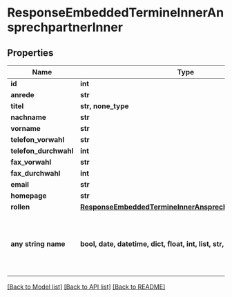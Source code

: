 # ResponseEmbeddedTermineInnerAnsprechpartnerInner


## Properties
Name | Type | Description | Notes
------------ | ------------- | ------------- | -------------
**id** | **int** |  | [optional] 
**anrede** | **str** |  | [optional] 
**titel** | **str, none_type** |  | [optional] 
**nachname** | **str** |  | [optional] 
**vorname** | **str** |  | [optional] 
**telefon_vorwahl** | **str** |  | [optional] 
**telefon_durchwahl** | **int** |  | [optional] 
**fax_vorwahl** | **str** |  | [optional] 
**fax_durchwahl** | **int** |  | [optional] 
**email** | **str** |  | [optional] 
**homepage** | **str** |  | [optional] 
**rollen** | [**ResponseEmbeddedTermineInnerAnsprechpartnerInnerRollen**](ResponseEmbeddedTermineInnerAnsprechpartnerInnerRollen.md) |  | [optional] 
**any string name** | **bool, date, datetime, dict, float, int, list, str, none_type** | any string name can be used but the value must be the correct type | [optional]

[[Back to Model list]](../README.md#documentation-for-models) [[Back to API list]](../README.md#documentation-for-api-endpoints) [[Back to README]](../README.md)


